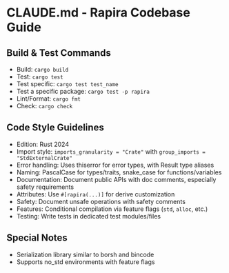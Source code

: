 # CLAUDE.md - Rapira Codebase Guide

## Build & Test Commands
- Build: `cargo build`
- Test: `cargo test`
- Test specific: `cargo test test_name`
- Test a specific package: `cargo test -p rapira`
- Lint/Format: `cargo fmt`
- Check: `cargo check`

## Code Style Guidelines
- Edition: Rust 2024
- Import style: `imports_granularity = "Crate"` with `group_imports = "StdExternalCrate"` 
- Error handling: Uses thiserror for error types, with Result type aliases
- Naming: PascalCase for types/traits, snake_case for functions/variables
- Documentation: Document public APIs with doc comments, especially safety requirements
- Attributes: Use `#[rapira(...)]` for derive customization
- Safety: Document unsafe operations with safety comments
- Features: Conditional compilation via feature flags (`std`, `alloc`, etc.)
- Testing: Write tests in dedicated test modules/files

## Special Notes
- Serialization library similar to borsh and bincode
- Supports no_std environments with feature flags